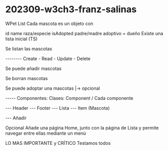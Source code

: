 # 202309-w3ch3-franz-salinas

WPet List
Cada mascota es un objeto con

id
name
raza/especie
isAdopted
padre/madre adoptivo = dueño
Existe una lista inicial (TS)

Se listan las mascotas

-------- Create - Read - Update - Delete

Se puede añadir mascotas

Se borran mascotas

Se puede adoptar una mascotas |-> opcional

----- Componentes: Clases: Component / Cada componente

--- Header --- Footer --- Lista --- Item (Mascota)

--- Añadir

Opcional
Añade una página Home, junto con la página de Lista y permite navegar entre ellas mediante un menú

LO MAS IMPORTANTE y CRÍTICO
Testamos todos
